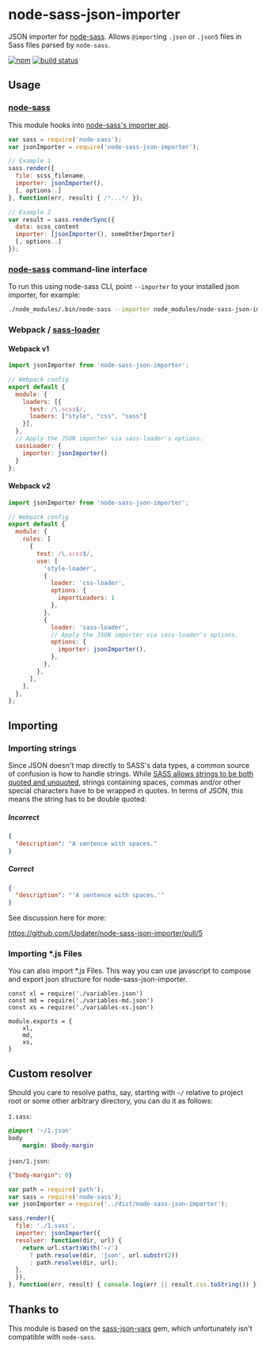 # node-sass-json-importer

JSON importer for [node-sass](https://github.com/sass/node-sass). Allows `@import`ing `.json` or `.json5` files in Sass files parsed by `node-sass`.

[![npm](https://img.shields.io/npm/v/node-sass-json-importer.svg)](https://www.npmjs.com/package/node-sass-json-importer)
[![build status](https://travis-ci.org/Updater/node-sass-json-importer.svg?branch=master)](https://travis-ci.org/Updater/node-sass-json-importer)

## Usage
### [node-sass](https://github.com/sass/node-sass)
This module hooks into [node-sass's importer api](https://github.com/sass/node-sass#importer--v200---experimental).

```javascript
var sass = require('node-sass');
var jsonImporter = require('node-sass-json-importer');

// Example 1
sass.render({
  file: scss_filename,
  importer: jsonImporter(),
  [, options..]
}, function(err, result) { /*...*/ });

// Example 2
var result = sass.renderSync({
  data: scss_content
  importer: [jsonImporter(), someOtherImporter]
  [, options..]
});
```

### [node-sass](https://github.com/sass/node-sass) command-line interface

To run this using node-sass CLI, point `--importer` to your installed json importer, for example: 

```sh
./node_modules/.bin/node-sass --importer node_modules/node-sass-json-importer/dist/cli.js --recursive ./src --output ./dist
```

### Webpack / [sass-loader](https://github.com/jtangelder/sass-loader)

#### Webpack v1

```javascript
import jsonImporter from 'node-sass-json-importer';

// Webpack config
export default {
  module: {
    loaders: [{
      test: /\.scss$/,
      loaders: ["style", "css", "sass"]
    }],
  },
  // Apply the JSON importer via sass-loader's options.
  sassLoader: {
    importer: jsonImporter()
  }
};
```

#### Webpack v2

```javascript
import jsonImporter from 'node-sass-json-importer';

// Webpack config
export default {
  module: {
    rules: [
      {
        test: /\.scss$/,
        use: [
          'style-loader',
          {
            loader: 'css-loader',
            options: {
              importLoaders: 1
            },
          },
          {
            loader: 'sass-loader',
            // Apply the JSON importer via sass-loader's options.
            options: {
              importer: jsonImporter(),
            },
          },
        },
      ],
    ],
  },
};
```

## Importing

### Importing strings
Since JSON doesn't map directly to SASS's data types, a common source of confusion is how to handle strings. While [SASS allows strings to be both quoted and unquoted](http://sass-lang.com/documentation/file.SASS_REFERENCE.html#sass-script-strings), strings containing spaces, commas and/or other special characters have to be wrapped in quotes. In terms of JSON, this means the string has to be double quoted:

##### Incorrect
```json
{
  "description": "A sentence with spaces."
}
```

##### Correct
```json
{
  "description": "'A sentence with spaces.'"
}
```

See discussion here for more:

https://github.com/Updater/node-sass-json-importer/pull/5

### Importing *.js Files

You can also import *.js Files. This way you can use javascript to compose and export json structure for node-sass-json-importer.
```
const xl = require('./variables.json')
const md = require('./variables-md.json')
const xs = require('./variables-xs.json')

module.exports = {
    xl,
    md,
    xs,
}
```

## Custom resolver

Should you care to resolve paths, say, starting with `~/` relative to project root or some other arbitrary directory, you can do it as follows:

`1.sass`:

```sass
@import '~/1.json'
body
    margin: $body-margin
```

`json/1.json`:

```json
{"body-margin": 0}
```

```js
var path = require('path');
var sass = require('node-sass');
var jsonImporter = require('../dist/node-sass-json-importer');

sass.render({
  file: './1.sass',
  importer: jsonImporter({
  resolver: function(dir, url) {
    return url.startsWith('~/')
      ? path.resolve(dir, 'json', url.substr(2))
      : path.resolve(dir, url);
  },
  }),
}, function(err, result) { console.log(err || result.css.toString()) });
```

## Thanks to
This module is based on the [sass-json-vars](https://github.com/vigetlabs/sass-json-vars) gem, which unfortunately isn't compatible with `node-sass`.
